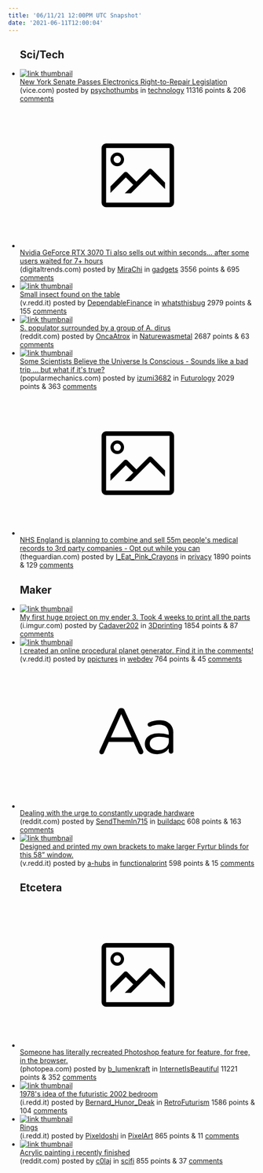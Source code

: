 ```yaml
---
title: '06/11/21 12:00PM UTC Snapshot'
date: '2021-06-11T12:00:04'
---
```

<ul>
<h2>Sci/Tech</h2>

<li><a href='https://www.vice.com/en_us/article/93y3np/new-york-senate-passes-electronics-right-to-repair-legislation'><img src='https://a.thumbs.redditmedia.com/AodzgQWjg3aZ6FHz90MfsbOhLKcIS0y35LAvD5w9nq0.jpg' alt='link thumbnail'></a><div><div class='linkTitle'><a href='https://www.vice.com/en_us/article/93y3np/new-york-senate-passes-electronics-right-to-repair-legislation'>New York Senate Passes Electronics Right-to-Repair Legislation</a></div>(vice.com) posted by <a href='https://www.reddit.com/user/psychothumbs'>psychothumbs</a> in <a href='https://www.reddit.com/r/technology'>technology</a> 11316 points & 206 <a href='https://www.reddit.com/r/technology/comments/nx1w39/new_york_senate_passes_electronics_righttorepair/'>comments</a></div></li>

<li><a href='https://www.digitaltrends.com/computing/nvidia-geforce-rtx-3070-ti-sold-out/'><svg version='1.1' viewBox='-34 -14 104 64' preserveAspectRatio='xMidYMid meet' xmlns='http://www.w3.org/2000/svg' xmlns:xlink='http://www.w3.org/1999/xlink'>
    <title>link thumbnail</title>
    <path d='M32,4H4A2,2,0,0,0,2,6V30a2,2,0,0,0,2,2H32a2,2,0,0,0,2-2V6A2,2,0,0,0,32,4ZM4,30V6H32V30Z'></path>
    <path d='M8.92,14a3,3,0,1,0-3-3A3,3,0,0,0,8.92,14Zm0-4.6A1.6,1.6,0,1,1,7.33,11,1.6,1.6,0,0,1,8.92,9.41Z'></path>
    <path d='M22.78,15.37l-5.4,5.4-4-4a1,1,0,0,0-1.41,0L5.92,22.9v2.83l6.79-6.79L16,22.18l-3.75,3.75H15l8.45-8.45L30,24V21.18l-5.81-5.81A1,1,0,0,0,22.78,15.37Z'></path>
    </svg></a><div><div class='linkTitle'><a href='https://www.digitaltrends.com/computing/nvidia-geforce-rtx-3070-ti-sold-out/'>Nvidia GeForce RTX 3070 Ti also sells out within seconds... after some users waited for 7+ hours</a></div>(digitaltrends.com) posted by <a href='https://www.reddit.com/user/MiraChi'>MiraChi</a> in <a href='https://www.reddit.com/r/gadgets'>gadgets</a> 3556 points & 695 <a href='https://www.reddit.com/r/gadgets/comments/nwy3bl/nvidia_geforce_rtx_3070_ti_also_sells_out_within/'>comments</a></div></li>

<li><a href='https://v.redd.it/nytaz3xd8h471'><img src='https://b.thumbs.redditmedia.com/CQyCl7SPe12RwHnm3DUWs3i57W6LHMiXjFfvSPHuEtM.jpg' alt='link thumbnail'></a><div><div class='linkTitle'><a href='https://v.redd.it/nytaz3xd8h471'>Small insect found on the table</a></div>(v.redd.it) posted by <a href='https://www.reddit.com/user/DependableFinance'>DependableFinance</a> in <a href='https://www.reddit.com/r/whatsthisbug'>whatsthisbug</a> 2979 points & 155 <a href='https://www.reddit.com/r/whatsthisbug/comments/nwtz02/small_insect_found_on_the_table/'>comments</a></div></li>

<li><a href='https://www.reddit.com/gallery/nwwasb'><img src='https://b.thumbs.redditmedia.com/igAibU-1qLpXtTgA5K7MB1Cx_xJLmaRn1_5TBQ-6dbo.jpg' alt='link thumbnail'></a><div><div class='linkTitle'><a href='https://www.reddit.com/gallery/nwwasb'>S. populator surrounded by a group of A. dirus</a></div>(reddit.com) posted by <a href='https://www.reddit.com/user/OncaAtrox'>OncaAtrox</a> in <a href='https://www.reddit.com/r/Naturewasmetal'>Naturewasmetal</a> 2687 points & 63 <a href='https://www.reddit.com/r/Naturewasmetal/comments/nwwasb/s_populator_surrounded_by_a_group_of_a_dirus/'>comments</a></div></li>

<li><a href='https://www.popularmechanics.com/science/a36329671/is-the-universe-conscious/'><img src='https://b.thumbs.redditmedia.com/4nLAVxhiC-w6KeaWbQIwLn-vglKOG0DaSgs9FItb2oQ.jpg' alt='link thumbnail'></a><div><div class='linkTitle'><a href='https://www.popularmechanics.com/science/a36329671/is-the-universe-conscious/'>Some Scientists Believe the Universe Is Conscious - Sounds like a bad trip ... but what if it's true?</a></div>(popularmechanics.com) posted by <a href='https://www.reddit.com/user/izumi3682'>izumi3682</a> in <a href='https://www.reddit.com/r/Futurology'>Futurology</a> 2029 points & 363 <a href='https://www.reddit.com/r/Futurology/comments/nx62c7/some_scientists_believe_the_universe_is_conscious/'>comments</a></div></li>

<li><a href='https://www.theguardian.com/commentisfree/2021/may/30/the-guardian-view-on-medical-records-nhs-data-grab-needs-explaining'><svg version='1.1' viewBox='-34 -14 104 64' preserveAspectRatio='xMidYMid meet' xmlns='http://www.w3.org/2000/svg' xmlns:xlink='http://www.w3.org/1999/xlink'>
    <title>link thumbnail</title>
    <path d='M32,4H4A2,2,0,0,0,2,6V30a2,2,0,0,0,2,2H32a2,2,0,0,0,2-2V6A2,2,0,0,0,32,4ZM4,30V6H32V30Z'></path>
    <path d='M8.92,14a3,3,0,1,0-3-3A3,3,0,0,0,8.92,14Zm0-4.6A1.6,1.6,0,1,1,7.33,11,1.6,1.6,0,0,1,8.92,9.41Z'></path>
    <path d='M22.78,15.37l-5.4,5.4-4-4a1,1,0,0,0-1.41,0L5.92,22.9v2.83l6.79-6.79L16,22.18l-3.75,3.75H15l8.45-8.45L30,24V21.18l-5.81-5.81A1,1,0,0,0,22.78,15.37Z'></path>
    </svg></a><div><div class='linkTitle'><a href='https://www.theguardian.com/commentisfree/2021/may/30/the-guardian-view-on-medical-records-nhs-data-grab-needs-explaining'>NHS England is planning to combine and sell 55m people's medical records to 3rd party companies - Opt out while you can</a></div>(theguardian.com) posted by <a href='https://www.reddit.com/user/I_Eat_Pink_Crayons'>I_Eat_Pink_Crayons</a> in <a href='https://www.reddit.com/r/privacy'>privacy</a> 1890 points & 129 <a href='https://www.reddit.com/r/privacy/comments/nwpmp5/nhs_england_is_planning_to_combine_and_sell_55m/'>comments</a></div></li>

<h2>Maker</h2>

<li><a href='https://i.imgur.com/n3LD6ND.jpg'><img src='https://b.thumbs.redditmedia.com/-urze-aaTWemCbqESc0MvMAeN1LhU13UZGvh9rMuN7E.jpg' alt='link thumbnail'></a><div><div class='linkTitle'><a href='https://i.imgur.com/n3LD6ND.jpg'>My first huge project on my ender 3. Took 4 weeks to print all the parts</a></div>(i.imgur.com) posted by <a href='https://www.reddit.com/user/Cadaver202'>Cadaver202</a> in <a href='https://www.reddit.com/r/3Dprinting'>3Dprinting</a> 1854 points & 87 <a href='https://www.reddit.com/r/3Dprinting/comments/nwtoq1/my_first_huge_project_on_my_ender_3_took_4_weeks/'>comments</a></div></li>

<li><a href='https://v.redd.it/fz91u3x4ak471'><img src='https://b.thumbs.redditmedia.com/YGxlRWfORVInnCKsXDWePYOs5rGAHAT9EdArDtXkSqA.jpg' alt='link thumbnail'></a><div><div class='linkTitle'><a href='https://v.redd.it/fz91u3x4ak471'>I created an online procedural planet generator. Find it in the comments!</a></div>(v.redd.it) posted by <a href='https://www.reddit.com/user/ppictures'>ppictures</a> in <a href='https://www.reddit.com/r/webdev'>webdev</a> 764 points & 45 <a href='https://www.reddit.com/r/webdev/comments/nx6xn4/i_created_an_online_procedural_planet_generator/'>comments</a></div></li>

<li><a href='https://www.reddit.com/r/buildapc/comments/nx979e/dealing_with_the_urge_to_constantly_upgrade/'><svg version='1.1' viewBox='-34 -12 104 64' preserveAspectRatio='xMidYMid slice' xmlns='http://www.w3.org/2000/svg' xmlns:xlink='http://www.w3.org/1999/xlink'>
    <title>text link thumbnail</title>
    <path d='M12.19,8.84a1.45,1.45,0,0,0-1.4-1h-.12a1.46,1.46,0,0,0-1.42,1L1.14,26.56a1.29,1.29,0,0,0-.14.59,1,1,0,0,0,1,1,1.12,1.12,0,0,0,1.08-.77l2.08-4.65h11l2.08,4.59a1.24,1.24,0,0,0,1.12.83,1.08,1.08,0,0,0,1.08-1.08,1.64,1.64,0,0,0-.14-.57ZM6.08,20.71l4.59-10.22,4.6,10.22Z'>
    </path>
    <path d='M32.24,14.78A6.35,6.35,0,0,0,27.6,13.2a11.36,11.36,0,0,0-4.7,1,1,1,0,0,0-.58.89,1,1,0,0,0,.94.92,1.23,1.23,0,0,0,.39-.08,8.87,8.87,0,0,1,3.72-.81c2.7,0,4.28,1.33,4.28,3.92v.5a15.29,15.29,0,0,0-4.42-.61c-3.64,0-6.14,1.61-6.14,4.64v.05c0,2.95,2.7,4.48,5.37,4.48a6.29,6.29,0,0,0,5.19-2.48V26.9a1,1,0,0,0,1,1,1,1,0,0,0,1-1.06V19A5.71,5.71,0,0,0,32.24,14.78Zm-.56,7.7c0,2.28-2.17,3.89-4.81,3.89-1.94,0-3.61-1.06-3.61-2.86v-.06c0-1.8,1.5-3,4.2-3a15.2,15.2,0,0,1,4.22.61Z'>
    </path>
    </svg></a><div><div class='linkTitle'><a href='https://www.reddit.com/r/buildapc/comments/nx979e/dealing_with_the_urge_to_constantly_upgrade/'>Dealing with the urge to constantly upgrade hardware</a></div>(reddit.com) posted by <a href='https://www.reddit.com/user/SendThemIn715'>SendThemIn715</a> in <a href='https://www.reddit.com/r/buildapc'>buildapc</a> 608 points & 163 <a href='https://www.reddit.com/r/buildapc/comments/nx979e/dealing_with_the_urge_to_constantly_upgrade/'>comments</a></div></li>

<li><a href='https://v.redd.it/jwse4zvikj471'><img src='https://a.thumbs.redditmedia.com/3vLK4Kbfb9IgUbC9POBrC_HLgv3tCG6qQQ9gQUY0F94.jpg' alt='link thumbnail'></a><div><div class='linkTitle'><a href='https://v.redd.it/jwse4zvikj471'>Designed and printed my own brackets to make larger Fyrtur blinds for this 58” window.</a></div>(v.redd.it) posted by <a href='https://www.reddit.com/user/a-hubs'>a-hubs</a> in <a href='https://www.reddit.com/r/functionalprint'>functionalprint</a> 598 points & 15 <a href='https://www.reddit.com/r/functionalprint/comments/nx4fd6/designed_and_printed_my_own_brackets_to_make/'>comments</a></div></li>

<h2>Etcetera</h2>

<li><a href='https://www.photopea.com'><svg version='1.1' viewBox='-34 -14 104 64' preserveAspectRatio='xMidYMid meet' xmlns='http://www.w3.org/2000/svg' xmlns:xlink='http://www.w3.org/1999/xlink'>
    <title>link thumbnail</title>
    <path d='M32,4H4A2,2,0,0,0,2,6V30a2,2,0,0,0,2,2H32a2,2,0,0,0,2-2V6A2,2,0,0,0,32,4ZM4,30V6H32V30Z'></path>
    <path d='M8.92,14a3,3,0,1,0-3-3A3,3,0,0,0,8.92,14Zm0-4.6A1.6,1.6,0,1,1,7.33,11,1.6,1.6,0,0,1,8.92,9.41Z'></path>
    <path d='M22.78,15.37l-5.4,5.4-4-4a1,1,0,0,0-1.41,0L5.92,22.9v2.83l6.79-6.79L16,22.18l-3.75,3.75H15l8.45-8.45L30,24V21.18l-5.81-5.81A1,1,0,0,0,22.78,15.37Z'></path>
    </svg></a><div><div class='linkTitle'><a href='https://www.photopea.com'>Someone has literally recreated Photoshop feature for feature, for free, in the browser.</a></div>(photopea.com) posted by <a href='https://www.reddit.com/user/b_lumenkraft'>b_lumenkraft</a> in <a href='https://www.reddit.com/r/InternetIsBeautiful'>InternetIsBeautiful</a> 11221 points & 352 <a href='https://www.reddit.com/r/InternetIsBeautiful/comments/nx8f15/someone_has_literally_recreated_photoshop_feature/'>comments</a></div></li>

<li><a href='https://i.redd.it/kwvefv78xpv31.jpg'><img src='https://a.thumbs.redditmedia.com/7f-3fzvV4GCYkxTxYQ90I6-KGLlLlAyqMN3B2BUp5r0.jpg' alt='link thumbnail'></a><div><div class='linkTitle'><a href='https://i.redd.it/kwvefv78xpv31.jpg'>1978's idea of the futuristic 2002 bedroom</a></div>(i.redd.it) posted by <a href='https://www.reddit.com/user/Bernard_Hunor_Deak'>Bernard_Hunor_Deak</a> in <a href='https://www.reddit.com/r/RetroFuturism'>RetroFuturism</a> 1586 points & 104 <a href='https://www.reddit.com/r/RetroFuturism/comments/nx3lqk/1978s_idea_of_the_futuristic_2002_bedroom/'>comments</a></div></li>

<li><a href='https://i.redd.it/l70xmsuiol471.gif'><img src='https://b.thumbs.redditmedia.com/bOM5HFsC8Mq8_Raisi1ta9cMQpdzV3DDy9oidnaqznU.jpg' alt='link thumbnail'></a><div><div class='linkTitle'><a href='https://i.redd.it/l70xmsuiol471.gif'>Rings</a></div>(i.redd.it) posted by <a href='https://www.reddit.com/user/Pixeldoshi'>Pixeldoshi</a> in <a href='https://www.reddit.com/r/PixelArt'>PixelArt</a> 865 points & 11 <a href='https://www.reddit.com/r/PixelArt/comments/nxbae2/rings/'>comments</a></div></li>

<li><a href='https://www.reddit.com/gallery/nwzl6q'><img src='https://b.thumbs.redditmedia.com/_HD8OuIDia7AAI9d0yNtDhrISuvATZu7S_jJT-b82Yk.jpg' alt='link thumbnail'></a><div><div class='linkTitle'><a href='https://www.reddit.com/gallery/nwzl6q'>Acrylic painting i recently finished</a></div>(reddit.com) posted by <a href='https://www.reddit.com/user/c0laj'>c0laj</a> in <a href='https://www.reddit.com/r/scifi'>scifi</a> 855 points & 37 <a href='https://www.reddit.com/r/scifi/comments/nwzl6q/acrylic_painting_i_recently_finished/'>comments</a></div></li>

</ul>

